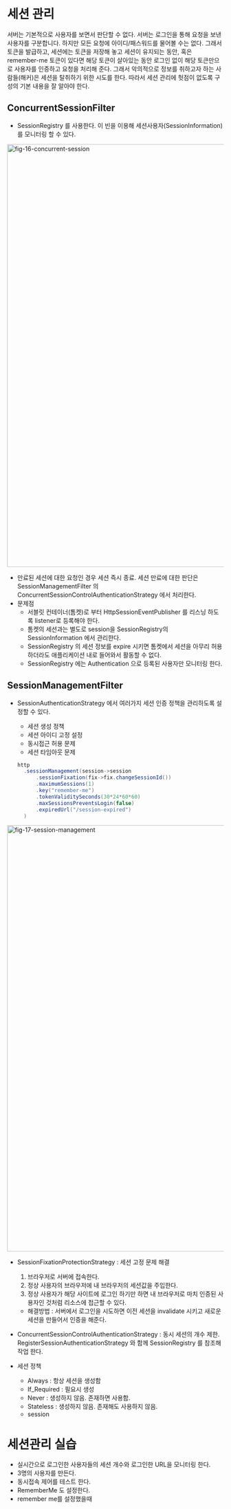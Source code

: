 # 세션 관리

서버는 기본적으로 사용자를 보면서 판단할 수 없다. 서버는 로그인을 통해 요청을 보낸 사용자를 구분합니다. 하지만 모든 요청에 아이디/패스워드를 물어볼 수는 없다. 
그래서 토큰을 발급하고, 세션에는 토큰을 저장해 놓고 세션이 유지되는 동안, 혹은 remember-me 토큰이 있다면 해당 토큰이 살아있는 동안 로그인 없이 해당 토큰만으로 
사용자를 인증하고 요청을 처리해 준다.
그래서 악의적으로 정보를 취하고자 하는 사람들(해커)은 세션을 탈취하기 위한 시도를 한다. 따라서 세션 관리에 헛점이 없도록 구성의 기본 내용을 잘 알아야 한다.

## ConcurrentSessionFilter

- SessionRegistry 를 사용한다. 이 빈을 이용해 세션사용자(SessionInformation)를 모니터링 할 수 있다.
<img width="984" alt="fig-16-concurrent-session" src="https://user-images.githubusercontent.com/67107008/127267890-cc952996-b63f-4f8c-816c-64807f4f74c5.png">

- 만료된 세션에 대한 요청인 경우 세션 즉시 종료. 세션 만료에 대한 판단은 SessionManagementFilter 의 ConcurrentSessionControlAuthenticationStrategy 에서 처리한다.
- 문제점
    - 서블릿 컨테이너(톰켓)로 부터 HttpSessionEventPublisher 를 리스닝 하도록 listener로 등록해야 한다.
    - 톰켓의 세션과는 별도로 session을 SessionRegistry의 SessionInformation 에서 관리한다.
    - SessionRegistry 의 세션 정보를 expire 시키면 톰켓에서 세션을 아무리 허용하더라도 애플리케이션 내로 들어와서 활동할 수 없다.
    - SessionRegistry 에는 Authentication 으로 등록된 사용자만 모니터링 한다.

## SessionManagementFilter

- SessionAuthenticationStrategy 에서 여러가지 세션 인증 정책을 관리하도록 설정할 수 있다.

    - 세션 생성 정책
    - 세션 아이디 고정 설정
    - 동시접근 허용 문제
    - 세션 타임아웃 문제

  ```java
  http
    .sessionManagement(session->session
        .sessionFixation(fix->fix.changeSessionId())
        .maximumSessions(1)
        .key("remember-me")
        .tokenValiditySeconds(30*24*60*60)
        .maxSessionsPreventsLogin(false)
        .expiredUrl("/session-expired")
    )
  ```

<img width="992" alt="fig-17-session-management" src="https://user-images.githubusercontent.com/67107008/127267896-7f0e4da6-da4e-494b-ac92-e77898ee69b7.png">

- SessionFixationProtectionStrategy : 세션 고정 문제 해결

    1. 브라우저로 서버에 접속한다.
    2. 정상 사용자의 브라우저에 내 브라우저의 세션값을 주입한다.
    3. 정상 사용자가 해당 사이트에 로그인 하기만 하면 내 브라우저로 마치 인증된 사용자인 것처럼 리소스에 접근할 수 있다.

    - 해결방법 : 서버에서 로그인을 시도하면 이전 세션을 invalidate 시키고 새로운 세션을 만들어서 인증을 해준다.

- ConcurrentSessionControlAuthenticationStrategy : 동시 세션의 개수 제한. RegisterSessionAuthenticationStrategy 와 함께 SessionRegistry 를 참조해 작업 한다.

- 세션 정책

    - Always : 항상 세션을 생성함
    - If_Required : 필요시 생성
    - Never : 생성하지 않음. 존재하면 사용함.
    - Stateless : 생성하지 않음. 존재해도 사용하지 않음.
    - session

# 세션관리 실습

- 실시간으로 로그인한 사용자들의 세션 개수와 로그인한 URL을 모니터링 한다.
- 3명의 사용자를 만든다.
- 동시접속 제어를 테스트 한다.
- RememberMe 도 설정한다.
- remember me를 설정했을때
